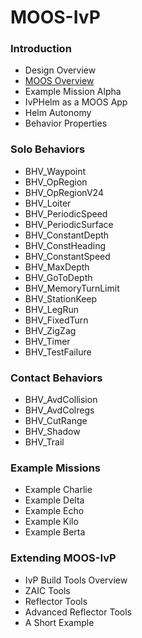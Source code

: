 # MOOS-IvP

### Introduction
-    Design Overview
-    [MOOS Overview](https://github.com/project303/MOOS-IvP/blob/main/a-very-brief-overview-of-moos.md)
-    Example Mission Alpha
-    IvPHelm as a MOOS App
-    Helm Autonomy
-    Behavior Properties

### Solo Behaviors
-    BHV_Waypoint
-    BHV_OpRegion
-    BHV_OpRegionV24
-    BHV_Loiter
-    BHV_PeriodicSpeed
-    BHV_PeriodicSurface
-    BHV_ConstantDepth
-    BHV_ConstHeading
-    BHV_ConstantSpeed
-    BHV_MaxDepth
-    BHV_GoToDepth
-    BHV_MemoryTurnLimit
-    BHV_StationKeep
-    BHV_LegRun
-    BHV_FixedTurn
-    BHV_ZigZag
-    BHV_Timer
-    BHV_TestFailure 

### Contact Behaviors
-    BHV_AvdCollision
-    BHV_AvdColregs
-    BHV_CutRange
-    BHV_Shadow
-    BHV_Trail 

### Example Missions
-    Example Charlie
-    Example Delta
-    Example Echo
-    Example Kilo
-    Example Berta 

### Extending MOOS-IvP
-    IvP Build Tools Overview
-    ZAIC Tools
-    Reflector Tools
-    Advanced Reflector Tools
-    A Short Example 
